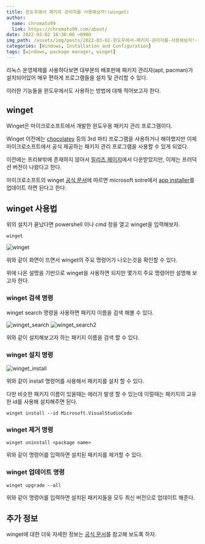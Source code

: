 ```yaml
---
title: 윈도우에서 패키지 관리자를 사용해보자!(winget)
author:
  name: chromato99
  link: https://chromato99.com/about/
date: 2022-03-02 16:30:00 +0900
img_path: /assets/img/posts/2022-03-02-윈도우에서-패키지-관리자를-사용해보자!-(winget)/
categories: [Windows, Installation and Configuration]
tags: [windows, package manager, winget]
---
```


리눅스 운영체제를 사용하다보면 대부분의 배포판에 패키지 관리자(apt, pacman)가 설치되어있어 매우 편하게 프로그램들을 설치 및 관리할 수 있다.

이러한 기능들을 윈도우에서도 사용하는 방법에 대해 적어보고자 한다.

## winget

Winget은 마이크로소프트에서 개발한 윈도우용 패키지 관리 프로그램이다. 

Winget 이전에는 [chocolatey](https://chocolatey.org) 등의 3rd 파티 프로그램을 사용하거나 해야했지만 이제 마이크로소프트에서 공식 제공하는 패키지 관리 프로그램을 사용할 수 있게 되었다.

이전에는 프리뷰밖에 존재하지 않아서 [릴리즈 페이지](https://github.com/microsoft/winget-cli/releases)에서 다운받았지만, 이제는 프러덕션 버전이 나왔다고 한다.

마이크로소프트의 winget [공식 문서](https://docs.microsoft.com/ko-kr/windows/package-manager/winget/)에 따르면 microsoft sotre에서 [app installer](https://www.microsoft.com/en-us/p/app-installer/9nblggh4nns1)를 업데이트 하면 된다고 한다.

## winget 사용법

위의 설치가 끝났다면 powershell 이나 cmd 창을 열고 winget을 입력해보자.
```shell
winget
```

![winget](/winget.png)

위와 같이 화면이 뜨면서 winget의 주요 명령어가 나오는것을 확인할 수 있다.

위에 나온 설명을 기반으로 winget을 사용하면 되지만 몇가지 주요 명령어만 설명해 보고자 한다.

### winget 검색 명령

winget search 명령을 사용하면 패키지 이름을 검색 해볼 수 있다.

![winget_search](/winget_search.png)
![winget_search2](/winget_search2.png)

위와 같이 설치해보고자 하는 패키지 이름을 검색 할 수 있다.

### winget 설치 명령

![winget_install](/winget_install.png)

위와 같이 install 명령어를 사용해서 패키지를 설치 할 수 있다.

다만 비슷한 패키지 이름이 있을때는 에러가 발생 할 수 있는데 이럴때는 패키지의 교유한 id를 사용해 설치해주면 된다.

```shell
winget install --id Microsoft.VisualStudioCode
```

### winget 제거 명령

```shell
winget uninstall <package name>
```

위와 같이 명령어를 입력하면 설치된 패키지를 제거할 수 있다.

### winget 업데이트 명령

```shell
winget upgrade --all
```

위와 같이 명령어를 입력하면 설치된 패키지들을 모두 최신 버전으로 업데이트 해준다.

## 추가 정보

winget에 대한 더욱 자세한 정보는 [공식 문서](https://docs.microsoft.com/ko-kr/windows/package-manager/winget/#use-winget)를 참고해 보도록 하자.
